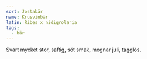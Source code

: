```yaml
---
sort: Jostabär
name: Krusvinbär
latin: Ribes x nidigrolaria
tags:
  - bär
---
```


Svart mycket stor, saftig, söt smak, mognar juli, tagglös.

